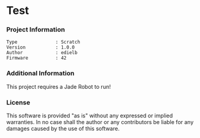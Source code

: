 Test
================



### Project Information
```
Type              : Scratch
Version           : 1.0.0
Author            : edielb
Firmware          : 42
```

### Additional Information
This project requires a Jade Robot to run!

### License
This software is provided "as is" without any expressed or implied warranties.  In no case shall the author or any contributors be liable for any damages caused by the use of this software.

